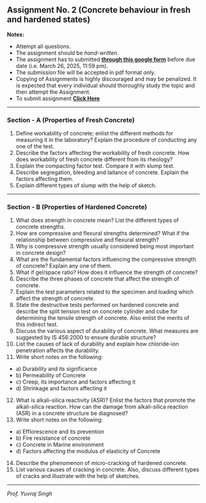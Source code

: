 ## **Assignment No. 2 (Concrete behaviour in fresh and hardened states)**  


**Notes:**

- Attempt all questions. 
- The assignment should be *hand-written*.
- The assignment has to submitted **[through this google form](https://docs.google.com/forms/d/e/1FAIpQLSdZySgxINwSiFAd_uRlzI0R8rkqe0IZioEqeP_FHAexG5Zylg/viewform?usp=sharing)** before due date (i.e. March 26, 2025, 11:59 pm). 
- The submission file will be accepted in pdf format only.
- Copying of Assignments is highly discouraged and may be penalized. It is expected that every individual should thoroughly study the topic and then attempt the Assignment.
- To submit assignment **[Click Here](https://docs.google.com/forms/d/e/1FAIpQLSdZySgxINwSiFAd_uRlzI0R8rkqe0IZioEqeP_FHAexG5Zylg/viewform?usp=sharing)**

----

### Section - A (Properties of Fresh Concrete)

1. Define workability of concrete; enlist the different methods for measuring it in the laboratory? Explain the procedure of conducting any one of the test.
2. Describe the factors affecting the workability of fresh concrete. How does workability of fresh concrete different from its rheology?
3. Explain the compacting factor test. Compare it with slump test.
4. Describe segregation, bleeding and laitance of concrete. Explain the factors affecting them.
5. Explain different types of slump with the help of sketch.

----

### Section - B (Properties of Hardened Concrete)

1. What does strength in concrete mean? List the different types of concrete strengths.
2. How are compressive and flexural strengths determined? What if the relationship between compressive and flexural strength?
3. Why is compressive strength usually considered being most important in concrete design?
4. What are the fundamental factors influencing the compressive strength of concrete? Explain any one of them.
5. What if gel/space ratio? How does it influence the strength of concrete?
6. Describe the three phases of concrete that affect the strength of concrete.
7. Explain the test parameters related to the specimen and loading which affect the strength of concrete.
8. State the destructive tests performed on hardened concrete and describe the split tension test on concrete cylinder and cube for determining the tensile strength of concrete. Also enlist the merits of this indirect test.
9. Discuss the various aspect of durability of concrete. What measures are suggested by IS 456:2000 to ensure durable structure?
10. List the causes of lack of durability and explain how chloride-ion penetration affects the durability.
11. Write short notes on the following:
  - a) Durability and its significance
  - b) Permeability of Concrete
  - c) Creep, its importance and factors affecting it
  - d) Shrinkage and factors affecting it
12. What is alkali-silica reactivity (ASR)? Enlist the factors that promote the alkali-silica reaction. How can the damage from alkali-silica reaction (ASR) in a concrete structure be diagnosed?
13. Write short notes on the following:
  - a) Efflorescence and its prevention
  - b) Fire resistance of concrete
  - c) Concrete in Marine environment
  - d) Factors affecting the modulus of elasticity of Concrete
14. Describe the phenomenon of micro-cracking of hardened concrete.
15. List various causes of cracking in concrete. Also, discuss different types of cracks and illustrate with the help of sketches.

----
*Prof. Yuvraj Singh*
